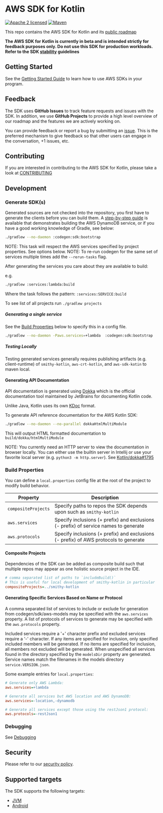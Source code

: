 # AWS SDK for Kotlin
[![Apache 2 licensed][apache-badge]][apache-url] [![Maven][maven-badge]][maven-url]

[apache-badge]: https://img.shields.io/badge/license-APACHE2-blue.svg
[apache-url]: https://github.com/awslabs/aws-sdk-kotlin/blob/main/LICENSE


[maven-badge]: https://img.shields.io/maven-central/v/aws.sdk.kotlin/s3.svg?label=Maven
[maven-url]: https://search.maven.org/search?q=g:aws.sdk.kotlin

This repo contains the AWS SDK for Kotlin and its [public roadmap](https://github.com/awslabs/aws-sdk-kotlin/projects/2)

**The AWS SDK for Kotlin is currently in beta and is intended strictly for feedback purposes only. Do not use this SDK for production workloads. Refer to the SDK [stability](docs/stability.md) guidelines**

## Getting Started

See the [Getting Started Guide](docs/GettingStarted.md) to learn how to use AWS SDKs in your program.

## Feedback

The SDK uses **GitHub Issues** to track feature requests and issues with the SDK. In addition, we use **GitHub Projects**
to provide a high level overview of our roadmap and the features we are actively working on.

You can provide feedback or report a bug by submitting an [issue](https://github.com/awslabs/aws-sdk-kotlin/issues/new/choose).
This is the preferred mechanism to give feedback so that other users can engage in the conversation, +1 issues, etc.

## Contributing

If you are interested in contributing to the AWS SDK for Kotlin, please take a look at [CONTRIBUTING](CONTRIBUTING.md)

## Development

### Generate SDK(s)

Generated sources are not checked into the repository, you first have to generate the clients before you can build them.
A [step-by-step guide](docs/generate-sdk.md) is available that demonstrates building the AWS DynamoDB service, or if 
you have a good working knowledge of Gradle, see below:

```sh
./gradlew --no-daemon :codegen:sdk:bootstrap
```

NOTE: This task will respect the AWS services specified by project properties. See options below.
NOTE: To re-run codegen for the same set of services multiple times add the `--rerun-tasks` flag.


After generating the services you care about they are available to build:

e.g.
```sh
./gradlew :services:lambda:build
```


Where the task follows the pattern: `:services:SERVICE:build`

To see list of all projects run `./gradlew projects`

##### Generating a single service
See the [Build Properties](#build-properties) below to specify this in a config file.

```sh
./gradlew --no-daemon -Paws.services=+lambda  :codegen:sdk:bootstrap
```

##### Testing Locally
Testing generated services generally requires publishing artifacts (e.g. client-runtime) of `smithy-kotlin`, `aws-crt-kotlin`, and `aws-sdk-kotin` to maven local.

#### Generating API Documentation

API documentation is generated using [Dokka](http://kotlin.github.io/dokka) which is the official documentation tool maintained by JetBrains for documenting Kotlin code.

Unlike Java, Kotlin uses its own [KDoc](https://kotlinlang.org/docs/kotlin-doc.html) format.


To generate API reference documentation for the AWS Kotlin SDK:


```sh
./gradlew --no-daemon --no-parallel dokkaHtmlMultiModule
```

This will output HTML formatted documentation to `build/dokka/htmlMultiModule`

NOTE: You currently need an HTTP server to view the documentation in browser locally. You can either use the builtin server in Intellij or use your favorite local server (e.g. `python3 -m http.server`). See [Kotlin/dokka#1795](https://github.com/Kotlin/dokka/issues/1795)

### Build Properties

You can define a `local.properties` config file at the root of the project to modify build behavior. 

|Property|Description|
|---|---|
|`compositeProjects`|Specify paths to repos the SDK depends upon such as `smithy-kotlin`|
|`aws.services`|Specify inclusions (+ prefix) and exclusions (- prefix) of service names to generate|
|`aws.protocols`|Specify inclusions (+ prefix) and exclusions (- prefix) of AWS protocols to generate|

#### Composite Projects

Dependencies of the SDK can be added as composite build such that multiple repos may appear as one
holistic source project in the IDE.

```ini
# comma separated list of paths to `includeBuild()`
# This is useful for local development of smithy-kotlin in particular 
compositeProjects=../smithy-kotlin
```

#### Generating Specific Services Based on Name or Protocol

A comma separated list of services to include or exclude for generation from codegen/sdk/aws-models may
be specified with the `aws.services` property. A list of protocols of services to generate may be specified
with the `aws.protocols` property.

Included services require a '+' character prefix and excluded services require a '-' character. 
If any items are specified for inclusion, only specified included members will be generated.  If no items
are specified for inclusion, all members not excluded will be generated.
When unspecified all services found in the directory specified by the `modelsDir` property are generated.
Service names match the filenames in the models directory `service.VERSION.json`.

Some example entries for `local.properties`:
```ini
# Generate only AWS Lambda:
aws.services=+lambda
```

```ini
# Generate all services but AWS location and AWS DynamoDB:
aws.services=-location,-dynamodb
```

```ini
# Generate all services except those using the restJson1 protocol:
aws.protocols=-restJson1
```
### Debugging

See [Debugging](docs/debugging.md)

## Security

Please refer to our [security policy](https://github.com/awslabs/aws-sdk-kotlin/security/policy).

## Supported targets

The SDK supports the following targets:

* [JVM](docs/targets.md#jvm)
* [Android](docs/targets.md#android) 
